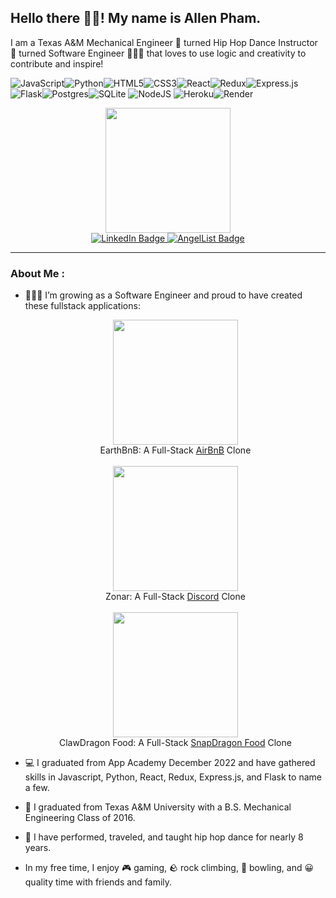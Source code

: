 ## Hello there 👋🏽! My name is Allen Pham. 

I am a Texas A&M Mechanical Engineer 🦾 turned Hip Hop Dance Instructor 🕺 turned Software Engineer 🧑🏽‍💻 that loves to use logic and creativity to contribute and inspire!

![JavaScript](https://img.shields.io/badge/javascript-%23323330.svg?style=for-the-badge&logo=javascript&logoColor=%23F7DF1E)![Python](https://img.shields.io/badge/python-3670A0?style=for-the-badge&logo=python&logoColor=ffdd54)![HTML5](https://img.shields.io/badge/html5-%23E34F26.svg?style=for-the-badge&logo=html5&logoColor=white)![CSS3](https://img.shields.io/badge/css3-%231572B6.svg?style=for-the-badge&logo=css3&logoColor=white)![React](https://img.shields.io/badge/react-%2320232a.svg?style=for-the-badge&logo=react&logoColor=%2361DAFB)![Redux](https://img.shields.io/badge/redux-%23593d88.svg?style=for-the-badge&logo=redux&logoColor=white)![Express.js](https://img.shields.io/badge/express.js-%23404d59.svg?style=for-the-badge&logo=express&logoColor=%2361DAFB)![Flask](https://img.shields.io/badge/flask-%23000.svg?style=for-the-badge&logo=flask&logoColor=white)![Postgres](https://img.shields.io/badge/postgres-%23316192.svg?style=for-the-badge&logo=postgresql&logoColor=white)![SQLite](https://img.shields.io/badge/sqlite-%2307405e.svg?style=for-the-badge&logo=sqlite&logoColor=white)	![NodeJS](https://img.shields.io/badge/node.js-6DA55F?style=for-the-badge&logo=node.js&logoColor=white)	![Heroku](https://img.shields.io/badge/heroku-%23430098.svg?style=for-the-badge&logo=heroku&logoColor=white)![Render](https://img.shields.io/badge/Render-%46E3B7.svg?style=for-the-badge&logo=render&logoColor=white)

<div id="header" align="center">
  <img src="https://i.imgur.com/aNq4G0j.gif" width="200"/>
  <div id="badges">
  <a href="https://www.linkedin.com/in/allen-pham/" target="_blank">
    <img src="https://img.shields.io/badge/LinkedIn-blue?style=for-the-badge&logo=linkedin&logoColor=white" alt="LinkedIn Badge"/>
  </a>
    
  <a href="https://angel.co/u/allen-pham-2" target="_blank">
    <img src="https://img.shields.io/badge/AngelList-%23D4D4D4.svg?style=for-the-badge&logo=AngelList&logoColor=black" alt="AngelList Badge"/>
  </a>
  </div>
</div>

---

### About Me : 
- 🧑🏽‍💻 I’m growing as a Software Engineer and proud to have created these fullstack applications:
   <div id='projects' align="center">
            <div id='earthbnb' align="center">
              <a href="https://airbnb-aa-adpham.herokuapp.com/" target="_blank"><img src="https://i.imgur.com/82DMOew.png" width="200"/></a> <div>EarthBnB: A Full-Stack <a href="https://www.airbnb.com/" target="_blank">AirBnB</a> Clone</div>
      </div>
   <br>
   <div id='projects' align="center">
            <div id='zonar' align="center">
              <a href="https://aa-zonar.onrender.com" target="_blank"><img src="https://i.imgur.com/9qICNx0.png" width="200"/></a> <div>Zonar: A Full-Stack <a href="https://discord.com/" target="_blank">Discord</a> Clone</div>
      </div>
   <br>
   <div id='projects' align="center">
            <div id='clawdragon' align="center">
              <a href="https://aa-clawdragonfood.onrender.com" target="_blank"><img src="https://i.imgur.com/mPUOAfG.png" width="200"/></a> <div>ClawDragon Food: A Full-Stack <a href="https://snapdragonfood.com/" target="_blank">SnapDragon Food</a> Clone</div>
      </div>
   </div>
- 💻 I graduated from App Academy December 2022 and have gathered skills in Javascript, Python, React, Redux, Express.js, and Flask to name a few.

- 🦾 I graduated from Texas A&M University with a B.S. Mechanical Engineering Class of 2016.

- 🕺 I have performed, traveled, and taught hip hop dance for nearly 8 years.

- In my free time, I enjoy 🎮 gaming, 🪨 rock climbing, 🎳 bowling, and 😀 quality time with friends and family.


